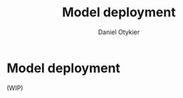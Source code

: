 ﻿---
uid: deployment
title: Model deployment
author: Daniel Otykier
updated: 2021-09-08
applies_to:
  editions:
    - edition: Desktop
      none: x
    - edition: Business
    - edition: Enterprise
---
# Model deployment

(WIP)